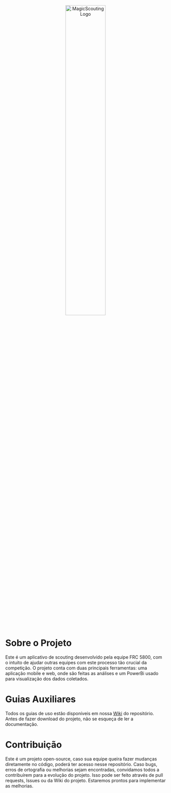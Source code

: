 <div align="center">
<picture >
  <source media="(prefers-color-scheme: dark)" width="50%" srcset="https://github.com/FRC5800/MagicScouting/blob/master/Images/logo-dark.svg">
  <source media="(prefers-color-scheme: light)" width="50%" srcset="https://github.com/FRC5800/MagicScouting/blob/master/Images/logo.svg">
  <img alt="MagicScouting Logo" src="https://github.com/FRC5800/MagicScouting/Images/logo.svg">
</picture>
</div>

# Sobre o Projeto

Este é um aplicativo de scouting desenvolvido pela equipe FRC 5800, com o intuito de ajudar outras equipes com este processo tão crucial da competição. O projeto conta com duas principais ferramentas: uma aplicação mobile e web, onde são feitas as análises e um PowerBi usado para visualização dos dados coletados.

# Guias Auxiliares

Todos os guias de uso estão disponíveis em nossa [Wiki](https://github.com/FRC5800/MagicScouting/wiki) do repositório. Antes de fazer download do projeto, não se esqueça de ler a documentação.

# Contribuição

Este é um projeto open-source, caso sua equipe queira fazer mudanças diretamente no código, poderá ter acesso nesse repositório. Caso bugs, erros de ortografia ou melhorias sejam encontradas, convidamos todos a contribuírem para a evolução do projeto. Isso pode ser feito através de pull requests, Issues ou da Wiki do projeto. Estaremos prontos para implementar as melhorias.

